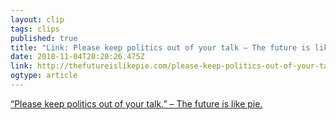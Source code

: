 ```yaml
---
layout: clip
tags: clips
published: true
title: "Link: Please keep politics out of your talk – The future is like pie." 
date: 2018-11-04T20:20:26.475Z
link: http://thefutureislikepie.com/please-keep-politics-out-of-your-talk/
ogtype: article
---
```

[ “Please keep politics out of your talk.” – The future is like pie. ]( http://thefutureislikepie.com/please-keep-politics-out-of-your-talk/ )
